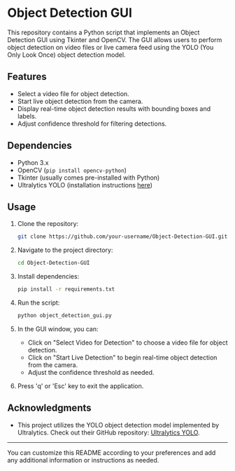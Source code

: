 # Object Detection GUI

This repository contains a Python script that implements an Object Detection GUI using Tkinter and OpenCV. The GUI allows users to perform object detection on video files or live camera feed using the YOLO (You Only Look Once) object detection model.

## Features

- Select a video file for object detection.
- Start live object detection from the camera.
- Display real-time object detection results with bounding boxes and labels.
- Adjust confidence threshold for filtering detections.

## Dependencies

- Python 3.x
- OpenCV (`pip install opencv-python`)
- Tkinter (usually comes pre-installed with Python)
- Ultralytics YOLO (installation instructions [here](https://github.com/ultralytics/yolov5))

## Usage

1. Clone the repository:

    ```bash
    git clone https://github.com/your-username/Object-Detection-GUI.git
    ```

2. Navigate to the project directory:

    ```bash
    cd Object-Detection-GUI
    ```

3. Install dependencies:

    ```bash
    pip install -r requirements.txt
    ```

4. Run the script:

    ```bash
    python object_detection_gui.py
    ```

5. In the GUI window, you can:
    - Click on "Select Video for Detection" to choose a video file for object detection.
    - Click on "Start Live Detection" to begin real-time object detection from the camera.
    - Adjust the confidence threshold as needed.

6. Press 'q' or 'Esc' key to exit the application.

## Acknowledgments

- This project utilizes the YOLO object detection model implemented by Ultralytics. Check out their GitHub repository: [Ultralytics YOLO](https://github.com/ultralytics/yolov5).

---

You can customize this README according to your preferences and add any additional information or instructions as needed.
